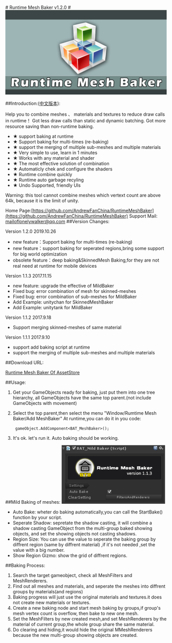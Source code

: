 ﻿﻿﻿﻿﻿# Runtime Mesh Baker v1.2.0 #
![](RMB_1200_630.png)

##Introduction:([中文版本](Manual_zh.md)):

Help you to combine meshes 、 materials and textures to reduce draw calls in runtime！
Got less draw calls than static and dynamic batching.
Got more resource saving than non-runtime baking.

- ★ support baking at runtime
- ★ Support baking for multi-times (re-baking)  
- ★ support the merging of multiple sub-meshes and multiple materials
- ★ Very simple to use, learn in 1 minutes
- ★ Works with any material and shader
- ★ The most effective solution of combination
- ★ Automaticly chek and configure the shaders
- ★ Runtime combine quickly
- ★ Runtime auto garbage recyling
- ★ Undo Supported, friendly UIs

Warning:  this tool cannot combine meshes which vertext count are above 64k, because it is the limit of unity.



Home Page:[https://github.com/AndrewFanChina/RuntimeMeshBaker](https://github.com/AndrewFanChina/RuntimeMeshBaker)
Support Mail: [mailoflonelywalker@qq.com](mailoflonelywalker@qq.com)
##Version Changes:

Version 1.2.0 2019.10.26
- new feature：Support baking for multi-times (re-baking) 
- new feature：support baking for seperated regions,bring some support for big world optimization
- obsolete feature：deep baking&SkinnedMesh Baking,for they are not real need at runtime for mobile deivices

Version 1.1.3 2017.11.15

- new feature: upgrade the effective of MildBaker
- Fixed bug: error combination of mesh for skinned-meshes
- Fixed bug: error combination of sub-meshes for MildBaker
- Add Example: unitychan for SkinnedMeshBaker
- Add Example: unitytank for MildBaker


Version 1.1.2 2017.9.18

- Support merging skinned-meshes of same material

Version 1.1.1 2017.9.10

- support add baking script at runtime
- support the merging of multiple sub-meshes and multiple materials


##Download URL:

[Runtime Mesh Baker Of AssetStore](https://www.assetstore.unity3d.com/#!/content/90510)

##Usage:

1. Get your GameObjects ready for baking, just put them into one tree hierarchy, all GameObjects have the same top parent.(not include GameObjects with movement)

2. Select the top parent,then select the menu "Window/Rumtime Mesh Baker/Add MeshBaker" 
At runtime,you can do it in you code:

		gameObject.AddComponent<BAT_MeshBaker>();
	
	
3. It's ok. let's run it. Auto baking should be working.

##Mild Baking of meshes:
![](mild_bake.png)

- Auto Bake: wheter do baking automatically,you can call the StartBake() function by your script.
- Seperate Shadow: sepretate the shadow casting, it will combine a shadow casting GameObject from the multi-group baked showing objects, and set the showing objects not casting shadows.
- Region Size: You can use the value to seperate the baking group by diffrent region (same by diffrent material) ,if it's not needed ,set the value with a big number.
- Show Region Gizmo: show the grid of diffrent regions.

##Baking Process:

1. Search the target gameobject, check all MeshFilters and MeshRenderers.
2. Find out all meshes and materials, and seperate the meshes into diffrent groups by materials(and regions)
3. Baking progress will just use the original materials and textures.it does not create new materials or textures.
4. Create a new baking node and start mesh baking by groups,if group's mesh vertex count is overflow, then bake to new one mesh.
5. Set the MeshFilters by new created mesh,and set MeshRenderers by the material of current group,the whole group share the same material.
6. Do clearing and hiding,it would hide the original MMeshRenderers because the new multi-group showing objects are created.







